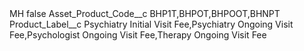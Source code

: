 <?xml version="1.0" encoding="UTF-8"?>
<CustomMetadata xmlns="http://soap.sforce.com/2006/04/metadata" xmlns:xsi="http://www.w3.org/2001/XMLSchema-instance" xmlns:xsd="http://www.w3.org/2001/XMLSchema">
    <label>MH</label>
    <protected>false</protected>
    <values>
        <field>Asset_Product_Code__c</field>
        <value xsi:type="xsd:string">BHP1T,BHPOT,BHPOOT,BHNPT</value>
    </values>
    <values>
        <field>Product_Label__c</field>
        <value xsi:type="xsd:string">Psychiatry Initial Visit Fee,Psychiatry Ongoing Visit Fee,Psychologist Ongoing Visit Fee,Therapy Ongoing Visit Fee</value>
    </values>
</CustomMetadata>
